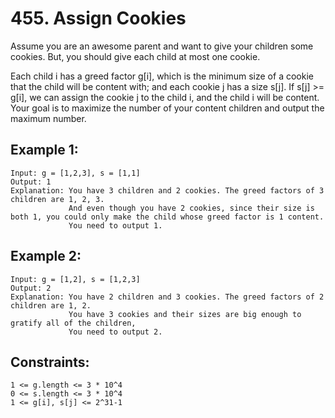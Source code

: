 # 455. Assign Cookies
     
Assume you are an awesome parent and want to give your children some cookies. But, you should give each child at most one cookie.

Each child i has a greed factor g[i], which is the minimum size of a cookie that the child will be content with; and each cookie j has a size s[j]. If s[j] >= g[i], we can assign the cookie j to the child i, and the child i will be content. Your goal is to maximize the number of your content children and output the maximum number.

## Example 1:

    Input: g = [1,2,3], s = [1,1]
    Output: 1
    Explanation: You have 3 children and 2 cookies. The greed factors of 3 children are 1, 2, 3.
                 And even though you have 2 cookies, since their size is both 1, you could only make the child whose greed factor is 1 content.
                 You need to output 1.

## Example 2:

    Input: g = [1,2], s = [1,2,3]
    Output: 2
    Explanation: You have 2 children and 3 cookies. The greed factors of 2 children are 1, 2.
                 You have 3 cookies and their sizes are big enough to gratify all of the children,
                 You need to output 2.

## Constraints:

    1 <= g.length <= 3 * 10^4
    0 <= s.length <= 3 * 10^4
    1 <= g[i], s[j] <= 2^31-1